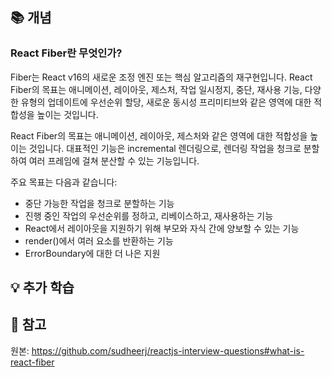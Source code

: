 ## 📚 개념

### React Fiber란 무엇인가?
Fiber는 React v16의 새로운 조정 엔진 또는 핵심 알고리즘의 재구현입니다. React Fiber의 목표는 애니메이션, 레이아웃, 제스처, 작업 일시정지, 중단, 재사용 기능, 다양한 유형의 업데이트에 우선순위 할당, 새로운 동시성 프리미티브와 같은 영역에 대한 적합성을 높이는 것입니다.

React Fiber의 목표는 애니메이션, 레이아웃, 제스처와 같은 영역에 대한 적합성을 높이는 것입니다. 대표적인 기능은 incremental 렌더링으로, 렌더링 작업을 청크로 분할하여 여러 프레임에 걸쳐 분산할 수 있는 기능입니다.

주요 목표는 다음과 같습니다:

- 중단 가능한 작업을 청크로 분할하는 기능
- 진행 중인 작업의 우선순위를 정하고, 리베이스하고, 재사용하는 기능
- React에서 레이아웃을 지원하기 위해 부모와 자식 간에 양보할 수 있는 기능
- render()에서 여러 요소를 반환하는 기능
- ErrorBoundary에 대한 더 나은 지원

## 💡 추가 학습


## 📌 참고 
원본: https://github.com/sudheerj/reactjs-interview-questions#what-is-react-fiber

